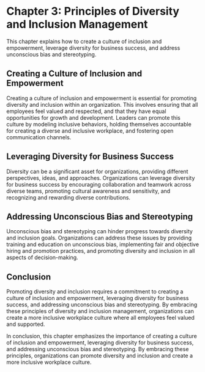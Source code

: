 Chapter 3: Principles of Diversity and Inclusion Management
===========================================================

This chapter explains how to create a culture of inclusion and empowerment, leverage diversity for business success, and address unconscious bias and stereotyping.

## Creating a Culture of Inclusion and Empowerment

Creating a culture of inclusion and empowerment is essential for promoting diversity and inclusion within an organization. This involves ensuring that all employees feel valued and respected, and that they have equal opportunities for growth and development. Leaders can promote this culture by modeling inclusive behaviors, holding themselves accountable for creating a diverse and inclusive workplace, and fostering open communication channels.

## Leveraging Diversity for Business Success

Diversity can be a significant asset for organizations, providing different perspectives, ideas, and approaches. Organizations can leverage diversity for business success by encouraging collaboration and teamwork across diverse teams, promoting cultural awareness and sensitivity, and recognizing and rewarding diverse contributions.

## Addressing Unconscious Bias and Stereotyping

Unconscious bias and stereotyping can hinder progress towards diversity and inclusion goals. Organizations can address these issues by providing training and education on unconscious bias, implementing fair and objective hiring and promotion practices, and promoting diversity and inclusion in all aspects of decision-making.

## Conclusion

Promoting diversity and inclusion requires a commitment to creating a culture of inclusion and empowerment, leveraging diversity for business success, and addressing unconscious bias and stereotyping. By embracing these principles of diversity and inclusion management, organizations can create a more inclusive workplace culture where all employees feel valued and supported.

In conclusion, this chapter emphasizes the importance of creating a culture of inclusion and empowerment, leveraging diversity for business success, and addressing unconscious bias and stereotyping. By embracing these principles, organizations can promote diversity and inclusion and create a more inclusive workplace culture.

